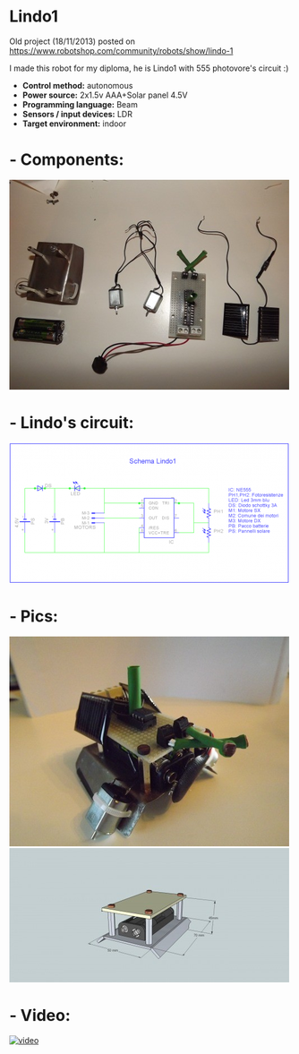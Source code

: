 # Lindo1

Old project (18/11/2013) posted on https://www.robotshop.com/community/robots/show/lindo-1



I made this robot for my diploma, he is Lindo1 with 555 photovore's circuit :)

-	**Control method:** autonomous
-	**Power source:** 2x1.5v AAA+Solar panel 4.5V
- **Programming language:** Beam
-	**Sensors / input devices:** LDR
-	**Target environment:** indoor


# - Components:

![components](https://github.com/AndreAzzalin/Lindo1/blob/main/Immagine1.jpg)

# - Lindo's circuit:

![circuit](https://github.com/AndreAzzalin/Lindo1/blob/main/Immagine2.png)

# - Pics:

![img3](https://github.com/AndreAzzalin/Lindo1/blob/main/Immagine3.jpg)
![img4](https://github.com/AndreAzzalin/Lindo1/blob/main/Immagine4.jpg)

# - Video: 

[![video](https://logos-world.net/wp-content/uploads/2020/04/YouTube-Emblem.png)](https://www.youtube.com/watch?v=EPo76hDn6Kc&feature=emb_title&ab_channel=Mangusta)
